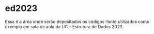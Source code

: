 # ed2023

Essa é a área onde serão depositados os códigos-fonte utilizados como exemplo em sala de aula da UC - Estrutura de Dados 2023


